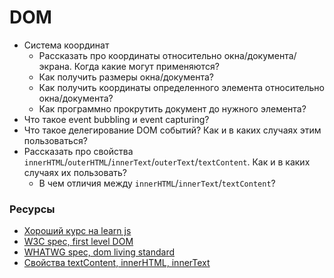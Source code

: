 # DOM

* Система координат
  * Рассказать про координаты относительно окна/документа/экрана. Когда какие могут применяются?
  * Как получить размеры окна/документа?
  * Как получить координаты определенного элемента относительно окна/документа?
  * Как программно прокрутить документ до нужного элемента?
* Что такое event bubbling и event capturing?
* Что такое делегирование DOM событий? Как и в каких случаях этим пользоваться?
* Рассказать про свойства `innerHTML`/`outerHTML`/`innerText`/`outerText`/`textContent`. Как и в каких случаях их пользовать? 
  * В чем отличия между `innerHTML`/`innerText`/`textContent`?

### Ресурсы

* [Хороший курс на learn js](https://learn.javascript.ru/document)
* [W3C spec, first level DOM](https://www.w3.org/TR/REC-DOM-Level-1/expanded-toc.html)
* [WHATWG spec, dom living standard](https://dom.spec.whatwg.org)
* [Cвойства textContent, innerHTML, innerText](https://itchief.ru/lessons/javascript/javascript-dom-textcontent-properties-innerhtml)
